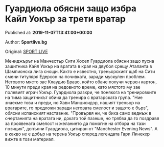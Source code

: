 
# Гуардиола обясни защо избра Кайл Уокър за трети вратар

Published at: **2019-11-07T13:41:00+00:00**

Author: **Sportlive.bg**

Original: [SPORT LIVE](https://www.sportlive.bg/worldfootball/championsleague/guardiola-obqsni-zashto-izbra-kajl-uokyr-za-treti-vratar-1403910.html)

Мениджърът на Манчестър Сити Хосеп Гуардиола обясни защо пусна защитника Кайл Уокър на вратата в края на двубоя срещу Аталанта в Шампионска лига снощи. Както е известно, треньорският щаб на Сити смени титуляря Едерсон на почивката, заради мускулен проблем. Неговото място зае Клаудио Браво, който обаче получи червен картон, 10 минути преди края на редовното време, като мястото му зае полевият играч Уокър.
Гуардиола разкри, че понякога на тренировките на тима защитникът обича да тренира с вратарската група. "Ние знаехме това и преди, но Хави Манцисидор, нашият треньор на вратарите, го предложи заради неговата смелост и защото е бърз", обясни испанският наставник.
"Провървя ни, че биха само веднъж в очертанията на вратата ни, докато той пазеше, но трябва да го поздравя за проявената смелост и желанието да помогне на отбора на тази позиция", допълни Гуардиола, цитиран от "Manchester Evening News". А в какво не е добър на терена Уокър според легендата Гари Линекер вижте в този материал.
